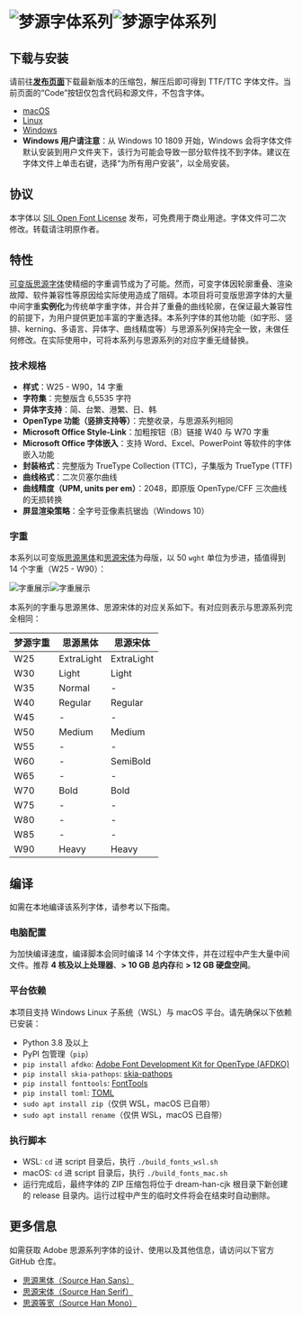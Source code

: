 # ![梦源字体系列](image/png/title-black.png#gh-light-mode-only)![梦源字体系列](image/png/title-white.png#gh-dark-mode-only)


## 下载与安装

请前往[**发布页面**](https://github.com/Pal3love/dream-han-cjk/releases)下载最新版本的压缩包，解压后即可得到 TTF/TTC 字体文件。当前页面的“Code”按钮仅包含代码和源文件，不包含字体。

* [macOS](https://support.apple.com/en-us/HT201749)
* [Linux](https://github.com/adobe-fonts/source-code-pro/issues/17#issuecomment-8967116)
* [Windows](https://www.microsoft.com/en-us/Typography/TrueTypeInstall.aspx)
* **Windows 用户请注意**：从 Windows 10 1809 开始，Windows 会将字体文件默认安装到用户文件夹下，该行为可能会导致一部分软件找不到字体。建议在字体文件上单击右键，选择“为所有用户安装”，以全局安装。


## 协议

本字体以 [SIL Open Font License](http://scripts.sil.org/OFL) 发布，可免费用于商业用途。字体文件可二次修改。转载请注明原作者。


## 特性

[可变版思源字体](https://blog.adobe.com/en/publish/2021/04/08/source-han-sans-goes-variable)使精细的字重调节成为了可能。然而，可变字体因轮廓重叠、渲染故障、软件兼容性等原因给实际使用造成了阻碍。本项目将可变版思源字体的大量中间字重**实例化**为传统单字重字体，并合并了重叠的曲线轮廓，在保证最大兼容性的前提下，为用户提供更加丰富的字重选择。本系列字体的其他功能（如字形、竖排、kerning、多语言、异体字、曲线精度等）与思源系列保持完全一致，未做任何修改。在实际使用中，可将本系列与思源系列的对应字重无缝替换。

### 技术规格

* **样式**：W25 - W90，14 字重
* **字符集**：完整版含 6,5535 字符
* **异体字支持**：简、台繁、港繁、日、韩
* **OpenType 功能（竖排支持等）**：完整收录，与思源系列相同
* **Microsoft Office Style-Link**：加粗按钮（B）链接 W40 与 W70 字重
* **Microsoft Office 字体嵌入**：支持 Word、Excel、PowerPoint 等软件的字体嵌入功能
* **封装格式**：完整版为 TrueType Collection (TTC)，子集版为 TrueType (TTF)
* **曲线格式**：二次贝塞尔曲线
* **曲线精度（UPM, units per em）**：2048，即原版 OpenType/CFF 三次曲线的无损转换
* **屏显渲染策略**：全字号亚像素抗锯齿（Windows 10）

### 字重
本系列以可变版[思源黑体](https://github.com/adobe-fonts/source-han-sans)和[思源宋体](https://github.com/adobe-fonts/source-han-serif)为母版，以 50 `wght` 单位为步进，插值得到 14 个字重（W25 - W90）：

![字重展示](image/png/weights-black.png#gh-light-mode-only)![字重展示](image/png/weights-white.png#gh-dark-mode-only)

本系列的字重与思源黑体、思源宋体的对应关系如下。有对应则表示与思源系列完全相同：

| 梦源字重 | 思源黑体   | 思源宋体   |
|----------|------------|------------|
| W25      | ExtraLight | ExtraLight |
| W30      | Light      | Light      |
| W35      | Normal     | -          |
| W40      | Regular    | Regular    |
| W45      | -          | -          |
| W50      | Medium     | Medium     |
| W55      | -          | -          |
| W60      | -          | SemiBold   |
| W65      | -          | -          |
| W70      | Bold       | Bold       |
| W75      | -          | -          |
| W80      | -          | -          |
| W85      | -          | -          |
| W90      | Heavy      | Heavy      |


## 编译

如需在本地编译该系列字体，请参考以下指南。

### 电脑配置

为加快编译速度，编译脚本会同时编译 14 个字体文件，并在过程中产生大量中间文件。推荐 **4 核及以上处理器**、**> 10 GB 总内存**和 **> 12 GB 硬盘空间**。

### 平台依赖

本项目支持 Windows Linux 子系统（WSL）与 macOS 平台。请先确保以下依赖已安装：

* Python 3.8 及以上
* PyPI 包管理（`pip`）
* `pip install afdko`: [Adobe Font Development Kit for OpenType (AFDKO)](https://github.com/adobe-type-tools/afdko)
* `pip install skia-pathops`: [skia-pathops](https://github.com/fonttools/skia-pathops)
* `pip install fonttools`: [FontTools](https://github.com/fonttools/fonttools)
* `pip install toml`: [TOML](https://github.com/toml-lang/toml)
* `sudo apt install zip`（仅供 WSL，macOS 已自带）
* `sudo apt install rename`（仅供 WSL，macOS 已自带）

### 执行脚本

* WSL: `cd` 进 script 目录后，执行 `./build_fonts_wsl.sh`
* macOS: `cd` 进 script 目录后，执行 `./build_fonts_mac.sh`
* 运行完成后，最终字体的 ZIP 压缩包将位于 dream-han-cjk 根目录下新创建的 release 目录内。运行过程中产生的临时文件将会在结束时自动删除。


## 更多信息

如需获取 Adobe 思源系列字体的设计、使用以及其他信息，请访问以下官方 GitHub 仓库。

* [思源黑体（Source Han Sans）](https://github.com/adobe-fonts/source-han-sans)
* [思源宋体（Source Han Serif）](https://github.com/adobe-fonts/source-han-serif)
* [思源等宽（Source Han Mono）](https://github.com/adobe-fonts/source-han-mono)
